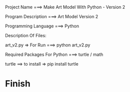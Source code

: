 Project Name ===> Make Art Model With Python - Version 2

Program Description ===> Art Model Version 2

Programming Language ===> Python

Description Of Files:

art_v2.py => For Run ===> python art_v2.py

Required Packages For Python ===> turtle / math

turtle ==> to install => pip install turtle

# Finish 
